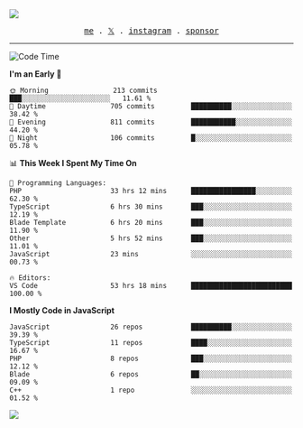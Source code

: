 <img style="bottom: 800px;" src="https://imgur.com/rilHVxA.png"/>
<p align="center">
  <samp>
    <a href="https://fayln.com">me</a> .
    <!-- <a href="https://fayln.com/projects">projects</a> . -->
    <a href="https://go.fayln.com/twitter">𝕏</a> .
    <a href="https://go.fayln.com/instagram">instagram</a> .
<!--     <a href="https://go.fayln.com/polywork">polywork</a> . -->
    <a href="https://github.com/sponsors/faridhnzz">sponsor</a>
  </samp>
</p>

---
<!--START_SECTION:waka-->
![Code Time](http://img.shields.io/badge/Code%20Time-3%2C131%20hrs%2036%20mins-blue)

**I'm an Early 🐤** 

```text
🌞 Morning                213 commits         ███░░░░░░░░░░░░░░░░░░░░░░   11.61 % 
🌆 Daytime                705 commits         ██████████░░░░░░░░░░░░░░░   38.42 % 
🌃 Evening                811 commits         ███████████░░░░░░░░░░░░░░   44.20 % 
🌙 Night                  106 commits         █░░░░░░░░░░░░░░░░░░░░░░░░   05.78 % 
```


📊 **This Week I Spent My Time On** 

```text
💬 Programming Languages: 
PHP                      33 hrs 12 mins      ████████████████░░░░░░░░░   62.30 % 
TypeScript               6 hrs 30 mins       ███░░░░░░░░░░░░░░░░░░░░░░   12.19 % 
Blade Template           6 hrs 20 mins       ███░░░░░░░░░░░░░░░░░░░░░░   11.90 % 
Other                    5 hrs 52 mins       ███░░░░░░░░░░░░░░░░░░░░░░   11.01 % 
JavaScript               23 mins             ░░░░░░░░░░░░░░░░░░░░░░░░░   00.73 % 

🔥 Editors: 
VS Code                  53 hrs 18 mins      █████████████████████████   100.00 % 
```

**I Mostly Code in JavaScript** 

```text
JavaScript               26 repos            ██████████░░░░░░░░░░░░░░░   39.39 % 
TypeScript               11 repos            ████░░░░░░░░░░░░░░░░░░░░░   16.67 % 
PHP                      8 repos             ███░░░░░░░░░░░░░░░░░░░░░░   12.12 % 
Blade                    6 repos             ██░░░░░░░░░░░░░░░░░░░░░░░   09.09 % 
C++                      1 repo              ░░░░░░░░░░░░░░░░░░░░░░░░░   01.52 % 
```




<!--END_SECTION:waka-->

![](https://hit.yhype.me/github/profile?user_id=29797712)

